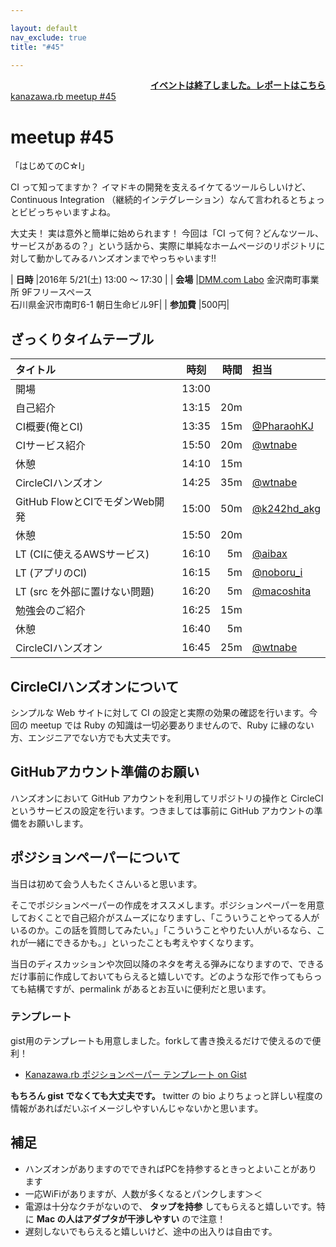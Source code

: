 ```yaml
---

layout: default
nav_exclude: true
title: "#45"

---
```


<div style="text-align: right;"><a href="./report"><strong>イベントは終了しました。レポートはこちら</strong></a></div>

<div class="doorkeeper-widget">
<a class="doorkeeper-registration-widget" href="https://kzrb.doorkeeper.jp/events/43523">kanazawa.rb meetup #45</a><script src="https://widgets.doorkeeper.jp/w/widget.js"></script>
</div>

# meetup #45

「はじめてのC☆I」

CI って知ってますか？ イマドキの開発を支えるイケてるツールらしいけど、 Continuous Integration （継続的インテグレーション）なんて言われるとちょっとビビっちゃいますよね。

大丈夫！ 実は意外と簡単に始められます！ 今回は「CI って何？どんなツール、サービスがあるの？」という話から、実際に単純なホームページのリポジトリに対して動かしてみるハンズオンまでやっちゃいます!!

| **日時**   |2016年 5/21(土) 13:00 〜 17:30                         |
| **会場**   |[DMM.com Labo](http://labo.dmm.com/) 金沢南町事業所 9Fフリースペース<br>石川県金沢市南町6-1 朝日生命ビル9F|
| **参加費** |500円|

## ざっくりタイムテーブル

| タイトル                       | 時刻  | 時間 | 担当                                          |
|:-------------------------------|:-----:|-----:|:----------------------------------------------|
| 開場                           | 13:00 |      |                                               |
| 自己紹介                       | 13:15 | 20m  |                                               |
| CI概要(俺とCI)                 | 13:35 | 15m  | [@PharaohKJ](https://twitter.com/PharaohKJ)   |
| CIサービス紹介                 | 15:50 | 20m  | [@wtnabe](https://twitter.com/wtnabe)         |
| 休憩                           | 14:10 | 15m  |                                               |
| CircleCIハンズオン             | 14:25 | 35m  | [@wtnabe](https://twitter.com/wtnabe)         |
| GitHub FlowとCIでモダンWeb開発 | 15:00 | 50m  | [@k242hd_akg](https://twitter.com/k242hd_akg) |
| 休憩                           | 15:50 | 20m  |                                               |
| LT (CIに使えるAWSサービス)     | 16:10 |  5m  | [@aibax](https://twitter.com/aibax)           |
| LT (アプリのCI)                | 16:15 |  5m  | [@noboru_i](https://twitter.com/noboru_i)     |
| LT (src を外部に置けない問題)  | 16:20 |  5m  | [@macoshita](https://twitter.com/macoshita)   |
| 勉強会のご紹介                 | 16:25 | 15m  |                                               |
| 休憩                           | 16:40 |  5m  |                                               |
| CircleCIハンズオン             | 16:45 | 25m  | [@wtnabe](https://twitter.com/wtnabe)         |


## CircleCIハンズオンについて

シンプルな Web サイトに対して CI の設定と実際の効果の確認を行います。今回の meetup では Ruby の知識は一切必要ありませんので、Ruby に縁のない方、エンジニアでない方でも大丈夫です。

## GitHubアカウント準備のお願い

ハンズオンにおいて GitHub アカウントを利用してリポジトリの操作と CircleCI というサービスの設定を行います。つきましては事前に GitHub アカウントの準備をお願いします。

## ポジションペーパーについて

当日は初めて会う人もたくさんいると思います。

そこでポジションペーパーの作成をオススメします。ポジションペーパーを用意しておくことで自己紹介がスムーズになりますし、「こういうことやってる人がいるのか。この話を質問してみたい。」「こういうことやりたい人がいるなら、これが一緒にできるかも。」といったことも考えやすくなります。

当日のディスカッションや次回以降のネタを考える弾みになりますので、できるだけ事前に作成しておいてもらえると嬉しいです。どのような形で作ってもらっても結構ですが、permalink があるとお互いに便利だと思います。


### テンプレート

gist用のテンプレートも用意しました。forkして書き換えるだけで使えるので便利！

 - [Kanazawa.rb ポジションペーパー テンプレート on Gist](https://gist.github.com/5a523ec3180002229a32)

**もちろん gist でなくても大丈夫です。** twitter の bio よりちょっと詳しい程度の情報があればだいぶイメージしやすいんじゃないかと思います。


## 補足

 - ハンズオンがありますのでできればPCを持参するときっとよいことがあります
 - 一応WiFiがありますが、人数が多くなるとパンクします＞＜
 - 電源は十分なクチがないので、 **タップを持参** してもらえると嬉しいです。特に **Mac の人はアダプタが干渉しやすい** ので注意！
 - 遅刻しないでもらえると嬉しいけど、途中の出入りは自由です。
